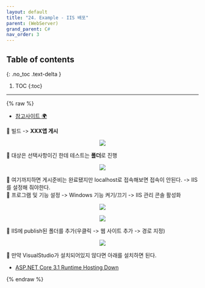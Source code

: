 ```yaml
---
layout: default
title: "24. Example - IIS 배포"
parent: (WebServer)
grand_parent: C#
nav_order: 3
---
```


## Table of contents
{: .no_toc .text-delta }

1. TOC
{:toc}

---

{% raw %}

* [참고사이트 🌍](https://periar.tistory.com/226)

🥨 빌드 -> **XXX앱 게시**

<p align="center">
  <img src="https://taehyungs-programming-blog.github.io/blog/assets/images/csharp/webserver/web-24-1.png"/>
</p>

🥨 대상은 선택사항이긴 한데 테스트는 **폴더**로 진행

<p align="center">
  <img src="https://taehyungs-programming-blog.github.io/blog/assets/images/csharp/webserver/web-24-2.png"/>
</p>

🥨 여기까지하면 게시준비는 완료됐지만 localhost로 접속해보면 접속이 안된다. -> IIS를 설정해 줘야한다.<br>
🥨 프로그램 및 기능 설정 -> Windows 기능 켜기/끄기 -> IIS 관리 콘솔 활성화

<p align="center">
  <img src="https://taehyungs-programming-blog.github.io/blog/assets/images/csharp/webserver/web-24-3.png"/>
</p>

<p align="center">
  <img src="https://taehyungs-programming-blog.github.io/blog/assets/images/csharp/webserver/web-24-4.png"/>
</p>

🥨 IIS에 publish된 폴더를 추가(우클릭 -> 웹 사이트 추가 -> 경로 지정)

<p align="center">
  <img src="https://taehyungs-programming-blog.github.io/blog/assets/images/csharp/webserver/web-24-5.png"/>
</p>

🥨 만약 VisualStudio가 설치되어있지 않다면 아래를 설치하면 된다.

* [ASP.NET Core 3.1 Runtime Hosting Down](https://dotnet.microsoft.com/en-us/download/dotnet/thank-you/runtime-aspnetcore-3.1.1-windows-hosting-bundle-installer)

{% endraw %}
